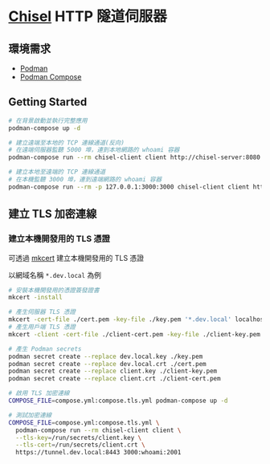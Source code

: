 # [Chisel](https://github.com/jpillora/chisel) HTTP 隧道伺服器

## 環境需求

- [Podman](https://podman.io/)
- [Podman Compose](https://github.com/containers/podman-compose)

## Getting Started

```sh
# 在背景啟動並執行完整應用
podman-compose up -d

# 建立遠端至本地的 TCP 連線通道(反向)
# 在遠端伺服器監聽 5000 埠，連到本地網路的 whoami 容器
podman-compose run --rm chisel-client client http://chisel-server:8080 R:5000:whoami:2001

# 建立本地至遠端的 TCP 連線通道
# 在本機監聽 3000 埠，連到遠端網路的 whoami 容器
podman-compose run --rm -p 127.0.0.1:3000:3000 chisel-client client http://chisel-server:8080 3000:whoami:2001
```

## 建立 TLS 加密連線

### 建立本機開發用的 TLS 憑證

可透過 [mkcert](https://github.com/FiloSottile/mkcert) 建立本機開發用的 TLS 憑證

以網域名稱 `*.dev.local` 為例

```sh
# 安裝本機開發用的憑證簽發證書
mkcert -install

# 產生伺服器 TLS 憑證
mkcert -cert-file ./cert.pem -key-file ./key.pem '*.dev.local' localhost
# 產生用戶端 TLS 憑證
mkcert -client -cert-file ./client-cert.pem -key-file ./client-key.pem 'client'

# 產生 Podman secrets
podman secret create --replace dev.local.key ./key.pem
podman secret create --replace dev.local.crt ./cert.pem
podman secret create --replace client.key ./client-key.pem
podman secret create --replace client.crt ./client-cert.pem

# 啟用 TLS 加密連線
COMPOSE_FILE=compose.yml:compose.tls.yml podman-compose up -d

# 測試加密連線
COMPOSE_FILE=compose.yml:compose.tls.yml \
  podman-compose run --rm chisel-client client \
  --tls-key=/run/secrets/client.key \
  --tls-cert=/run/secrets/client.crt \
  https://tunnel.dev.local:8443 3000:whoami:2001
```
